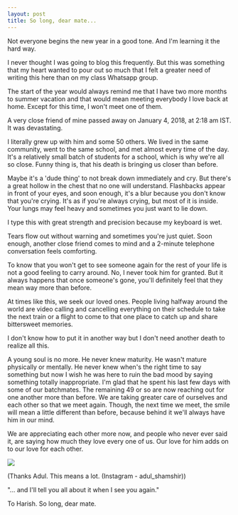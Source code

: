 ```yaml
---
layout: post
title: So long, dear mate...
---
```


Not everyone begins the new year in a good tone. And I'm learning it the hard way.

I never thought I was going to blog this frequently. But this was something that my heart wanted to pour out so much that I felt a greater need of writing this here than on my class Whatsapp group.

The start of the year would always remind me that I have two more months to summer vacation and that would mean meeting everybody I love back at home. Except for this time, I won't meet one of them. 

A very close friend of mine passed away on January 4, 2018, at 2:18 am IST. It was devastating.

I literally grew up with him and some 50 others. We lived in the same community, went to the same school, and met almost every time of the day. It's a relatively small batch of students for a school, which is why we're all so close. Funny thing is, that his death is bringing us closer than before.

Maybe it's a 'dude thing' to not break down immediately and cry. But there's a great hollow in the chest that no one will understand. Flashbacks appear in front of your eyes, and soon enough, it's a blur because you don't know that you're crying. It's as if you're always crying, but most of it is inside. Your lungs may feel heavy and sometimes you just want to lie down. 

I type this with great strength and precision because my keyboard is wet. 

Tears flow out without warning and sometimes you're just quiet. Soon enough, another close friend comes to mind and a 2-minute telephone conversation feels comforting.

To know that you won't get to see someone again for the rest of your life is not a good feeling to carry around. No, I never took him for granted. But it always happens that once someone's gone, you'll definitely feel that they mean way more than before. 

At times like this, we seek our loved ones. People living halfway around the world are video calling and cancelling everything on their schedule to take the next train or a flight to come to that one place to catch up and share bittersweet memories. 

I don't know how to put it in another way but I don't need another death to realize all this.

A young soul is no more. He never knew maturity. He wasn't mature physically or mentally. He never knew when's the right time to say something but now I wish he was here to ruin the bad mood by saying something totally inappropriate. I'm glad that he spent his last few days with some of our batchmates. The remaining 49 or so are now reaching out for one another more than before. We are taking greater care of ourselves and each other so that we meet again. Though, the next time we meet, the smile will mean a little different than before, because behind it we'll always have him in our mind. 

We are appreciating each other more now, and people who never ever said it, are saying how much they love every one of us. Our love for him adds on to our love for each other.

![](https://raw.githubusercontent.com/vineetjc/vineetjc.github.io/master/images/Harish.png)


(Thanks Adul. This means a lot. (Instagram - adul_shamshir))


"... and I'll tell you all about it when I see you again."

To Harish.
So long, dear mate.
